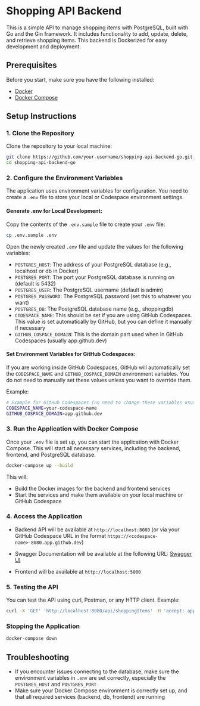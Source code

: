 # Shopping API Backend

This is a simple API to manage shopping items with PostgreSQL, built with Go and the Gin framework. It includes functionality to add, update, delete, and retrieve shopping items. This backend is Dockerized for easy development and deployment.

## Prerequisites

Before you start, make sure you have the following installed:

- [Docker](https://www.docker.com/get-started)
- [Docker Compose](https://docs.docker.com/compose/)

## Setup Instructions

### 1. Clone the Repository

Clone the repository to your local machine:

```bash
git clone https://github.com/your-username/shopping-api-backend-go.git
cd shopping-api-backend-go
```

### 2. Configure the Environment Variables

The application uses environment variables for configuration. You need to create a `.env` file to store your local or Codespace environment settings.

#### Generate .env for Local Development:

Copy the contents of the `.env.sample` file to create your `.env` file:

```bash
cp .env.sample .env
```

Open the newly created `.env` file and update the values for the following variables:

- `POSTGRES_HOST`: The address of your PostgreSQL database (e.g., localhost or db in Docker)
- `POSTGRES_PORT`: The port your PostgreSQL database is running on (default is 5432)
- `POSTGRES_USER`: The PostgreSQL username (default is admin)
- `POSTGRES_PASSWORD`: The PostgreSQL password (set this to whatever you want)
- `POSTGRES_DB`: The PostgreSQL database name (e.g., shoppingdb)
- `CODESPACE_NAME`: This should be set if you are using GitHub Codespaces. This value is set automatically by GitHub, but you can define it manually if necessary
- `GITHUB_COSPACE_DOMAIN`: This is the domain part used when in GitHub Codespaces (usually app.github.dev)

#### Set Environment Variables for GitHub Codespaces:

If you are working inside GitHub Codespaces, GitHub will automatically set the `CODESPACE_NAME` and `GITHUB_COSPACE_DOMAIN` environment variables. You do not need to manually set these values unless you want to override them.

Example:

```bash
# Example for GitHub Codespaces (no need to change these variables usually)
CODESPACE_NAME=your-codespace-name
GITHUB_COSPACE_DOMAIN=app.github.dev
```

### 3. Run the Application with Docker Compose

Once your `.env` file is set up, you can start the application with Docker Compose. This will start all necessary services, including the backend, frontend, and PostgreSQL database.

```bash
docker-compose up --build
```

This will:
- Build the Docker images for the backend and frontend services
- Start the services and make them available on your local machine or GitHub Codespace

### 4. Access the Application

- Backend API will be available at `http://localhost:8080` (or via your GitHub Codespace URL in the format `https://<codespace-name>-8080.app.github.dev`)

- Swagger Documentation will be available at the following URL:
  [Swagger UI](http://localhost:8080/swagger/index.html)

- Frontend will be available at `http://localhost:5000`

### 5. Testing the API

You can test the API using curl, Postman, or any HTTP client. Example:

```bash
curl -X 'GET' 'http://localhost:8080/api/shoppingItems' -H 'accept: application/json'
```

### Stopping the Application

```bash
docker-compose down
```

## Troubleshooting

- If you encounter issues connecting to the database, make sure the environment variables in `.env` are set correctly, especially the `POSTGRES_HOST` and `POSTGRES_PORT`
- Make sure your Docker Compose environment is correctly set up, and that all required services (backend, db, frontend) are running